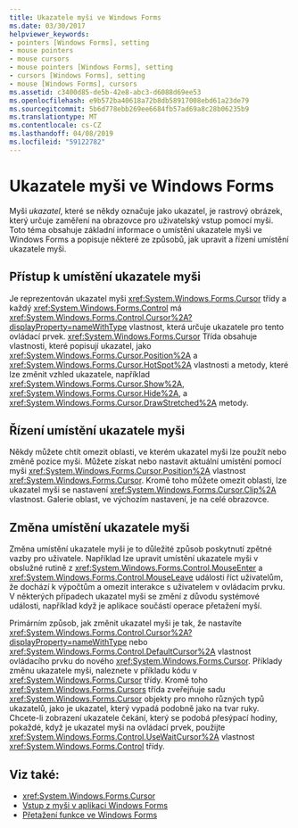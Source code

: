 ```yaml
---
title: Ukazatele myši ve Windows Forms
ms.date: 03/30/2017
helpviewer_keywords:
- pointers [Windows Forms], setting
- mouse pointers
- mouse cursors
- mouse pointers [Windows Forms], setting
- cursors [Windows Forms], setting
- mouse [Windows Forms], cursors
ms.assetid: c3400d85-de5b-42e8-abc3-d6088d69ee53
ms.openlocfilehash: e9b572ba40618a72b8db58917008ebd61a23de79
ms.sourcegitcommit: 5b6d778ebb269ee6684fb57ad69a8c28b06235b9
ms.translationtype: MT
ms.contentlocale: cs-CZ
ms.lasthandoff: 04/08/2019
ms.locfileid: "59122782"
---
```

# <a name="mouse-pointers-in-windows-forms"></a>Ukazatele myši ve Windows Forms
Myši *ukazatel*, které se někdy označuje jako ukazatel, je rastrový obrázek, který určuje zaměření na obrazovce pro uživatelský vstup pomocí myši. Toto téma obsahuje základní informace o umístění ukazatele myši ve Windows Forms a popisuje některé ze způsobů, jak upravit a řízení umístění ukazatele myši.  
  
## <a name="accessing-the-mouse-pointer"></a>Přístup k umístění ukazatele myši  
 Je reprezentován ukazatel myši <xref:System.Windows.Forms.Cursor> třídy a každý <xref:System.Windows.Forms.Control> má <xref:System.Windows.Forms.Control.Cursor%2A?displayProperty=nameWithType> vlastnost, která určuje ukazatele pro tento ovládací prvek. <xref:System.Windows.Forms.Cursor> Třída obsahuje vlastnosti, které popisují ukazatel, jako <xref:System.Windows.Forms.Cursor.Position%2A> a <xref:System.Windows.Forms.Cursor.HotSpot%2A> vlastnosti a metody, které lze změnit vzhled ukazatele, například <xref:System.Windows.Forms.Cursor.Show%2A>, <xref:System.Windows.Forms.Cursor.Hide%2A>, a <xref:System.Windows.Forms.Cursor.DrawStretched%2A> metody.  
  
## <a name="controlling-the-mouse-pointer"></a>Řízení umístění ukazatele myši  
 Někdy můžete chtít omezit oblasti, ve kterém ukazatel myši lze použít nebo změně pozice myši. Můžete získat nebo nastavit aktuální umístění pomocí myši <xref:System.Windows.Forms.Cursor.Position%2A> vlastnost <xref:System.Windows.Forms.Cursor>. Kromě toho můžete omezit oblasti, lze ukazatel myši se nastavení <xref:System.Windows.Forms.Cursor.Clip%2A> vlastnost. Galerie oblast, ve výchozím nastavení, je na celé obrazovce.  
  
## <a name="changing-the-mouse-pointer"></a>Změna umístění ukazatele myši  
 Změna umístění ukazatele myši je to důležité způsob poskytnutí zpětné vazby pro uživatele. Například lze upravit umístění ukazatele myši v obslužné rutině z <xref:System.Windows.Forms.Control.MouseEnter> a <xref:System.Windows.Forms.Control.MouseLeave> události říct uživatelům, že dochází k výpočtům a omezit interakce s uživatelem v ovládacím prvku. V některých případech ukazatel myši se změní z důvodu systémové události, například když je aplikace součástí operace přetažení myší.  
  
 Primárním způsob, jak změnit ukazatel myši je tak, že nastavíte <xref:System.Windows.Forms.Control.Cursor%2A?displayProperty=nameWithType> nebo <xref:System.Windows.Forms.Control.DefaultCursor%2A> vlastnost ovládacího prvku do nového <xref:System.Windows.Forms.Cursor>. Příklady změnu ukazatele myši, naleznete v příkladu kódu v <xref:System.Windows.Forms.Cursor> třídy. Kromě toho <xref:System.Windows.Forms.Cursors> třída zveřejňuje sadu <xref:System.Windows.Forms.Cursor> objekty pro mnoho různých typů ukazatelů, jako je ukazatel, který vypadá podobně jako na tvar ruky. Chcete-li zobrazení ukazatele čekání, který se podobá přesýpací hodiny, pokaždé, když je ukazatel myši na ovládací prvek, použijte <xref:System.Windows.Forms.Control.UseWaitCursor%2A> vlastnost <xref:System.Windows.Forms.Control> třídy.  
  
## <a name="see-also"></a>Viz také:

- <xref:System.Windows.Forms.Cursor>
- [Vstup z myši v aplikaci Windows Forms](mouse-input-in-a-windows-forms-application.md)
- [Přetažení funkce ve Windows Forms ](drag-and-drop-functionality-in-windows-forms.md)
